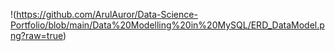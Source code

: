 
!(https://github.com/ArulAuror/Data-Science-Portfolio/blob/main/Data%20Modelling%20in%20MySQL/ERD_DataModel.png?raw=true)
